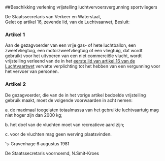 <meta http-equiv='Content-Type' content='text/html; charset=utf-8' />

##Beschikking verlening vrijstelling luchtvervoersvergunning sportvliegers

De Staatssecretaris van Verkeer en Waterstaat,  
Gelet op artikel 16, zevende lid, van de Luchtvaarwet,
Besluit:    

### Artikel  1  

Aan de gezagvoerder van een vrije gas- of hete luchtballon, een zweefvliegtuig, een motorzweefvliegtuig of een vliegtuig, dat wordt gebruikt voor het uitvoeren van een niet commerciële vlucht, wordt vrijstelling verleend van de in het [eerste lid van artikel 16 van de Luchtvaartwet](../../../../../../../wet/luchtvaartwet/BWBR0002267/README.md) vervatte verplichting tot het hebben van een vergunning voor het vervoer van personen.  

### Artikel  2  

De gezagvoerder, die van de in het vorige artikel bedoelde vrijstelling gebruik maakt, moet de volgende voorwaarden in acht nemen: 

a. de maximaal toegelaten totaalmassa van het gebruikte luchtvaartuig mag niet hoger zijn dan 2000 kg;  

b. het doel van de vluchten moet van recreatieve aard zijn;  

c. voor de vluchten mag geen werving plaatsvinden.    

's-Gravenhage 
6 augustus 1981    

De 
Staatssecretaris voornoemd, 
N.Smit-Kroes    
